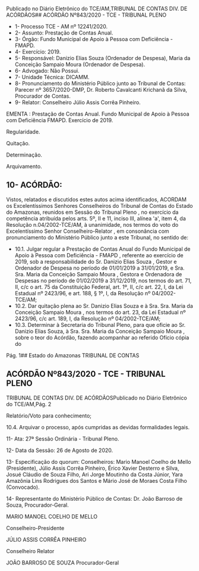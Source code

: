 Publicado  no  Diário  Eletrônico do TCE/AM,TRIBUNAL DE CONTAS DIV. DE ACÓRDÃOS## ACÓRDÃO Nº843/2020 - TCE - TRIBUNAL PLENO

- 1- Processo TCE - AM nº 12241/2020.
- 2- Assunto: Prestação de Contas Anual.
- 3- Órgão: Fundo Municipal de Apoio à Pessoa com Deficiência - FMAPD.
- 4- Exercício: 2019.
- 5- Responsável: Danizio  Elias  Souza  (Ordenador  de  Despesa),  Maria  da  Conceição Sampaio Moura (Ordenador de Despesa).
- 6- Advogado: Não Possui.
- 7- Unidade Técnica: DICAMM.
- 8- Pronunciamento  do  Ministério  Público  junto  ao  Tribunal  de  Contas: Parecer  nº 3657/2020-DMP, Dr. Roberto Cavalcanti Krichanã da Silva, Procurador de Contas.
- 9- Relator: Conselheiro Júlio Assis Corrêa Pinheiro.

EMENTA : Prestação de Contas Anual. Fundo Municipal  de  Apoio  à  Pessoa  com  Deficiência  FMAPD. Exercício de 2019.

Regularidade.

Quitação.

Determinação.

Arquivamento.

## 10-  ACÓRDÃO:

Vistos, relatados e discutidos estes autos acima identificados, ACORDAM os Excelentíssimos Senhores Conselheiros do Tribunal de Contas do Estado do Amazonas, reunidos em Sessão do Tribunal Pleno , no exercício da competência atribuída pelos arts. 5º, II e 11, inciso III, alínea 'a', item 4, da Resolução n.04/2002-TCE/AM, à unanimidade, nos termos do voto do Excelentíssimo Senhor Conselheiro-Relator , em consonância com pronunciamento do Ministério Público junto a este Tribunal, no sentido de:

- 10.1. Julgar  regular a  Prestação  de  Contas  Anual  do Fundo  Municipal  de Apoio à Pessoa com Deficiência - FMAPD ,   referente  ao  exercício  de 2019,  sob a  responsabilidade  do  Sr. Danizio  Elias  Souza , Gestor  e Ordenador  de  Despesa no  período  de  01/01/2019  a  31/01/2019,  e  Sra. Sra.  Maria  da  Conceição  Sampaio  Moura ,  Gestora  e  Ordenadora  de Despesas no período de 01/02/2019 a 31/12/2019, nos termos do art. 71, II,  c/c  o  art.  75  da  Constituição  Federal,  art.  1º,  II,  c/c  art.  22,  I,  da  Lei Estadual nº 2423/96, e art. 188, § 1º, I, da Resolução nº 04/2002-TCE/AM;
- 10.2. Dar quitação plena ao Sr. Danizio Elias Souza e à Sra. Sra. Maria da Conceição Sampaio Moura ,  nos  termos  do  art.  23,  da  Lei  Estadual  nº 2423/96, c/c art. 189, I, da Resolução nº 04/2002-TCE/AM;
- 10.3. Determinar à Secretaria do Tribunal Pleno, para que oficie ao Sr. Danizio Elias Souza, à Sra. Sra. Maria da Conceição Sampaio Moura ,  sobre o teor do  Acórdão,  fazendo  acompanhar  ao  referido  Ofício  cópia  do

Pág. 1## Estado do Amazonas TRIBUNAL DE CONTAS

## ACÓRDÃO Nº843/2020 - TCE - TRIBUNAL PLENO

TRIBUNAL DE CONTAS DIV. DE ACÓRDÃOSPublicado  no  Diário  Eletrônico do TCE/AM,Pág. 2

Relatório/Voto para conhecimento;

10.4. Arquivar o processo, após cumpridas as devidas formalidades legais.

11-  Ata: 27ª Sessão Ordinária - Tribunal Pleno.

12-  Data da Sessão: 26 de Agosto de 2020.

13-  Especificação do quorum: Conselheiros: Mario Manoel Coelho de Mello (Presidente), Júlio Assis Corrêa Pinheiro, Érico Xavier Desterro e Silva, Josué Cláudio de Souza Filho, Ari Jorge Moutinho da Costa Júnior, Yara Amazônia Lins Rodrigues dos Santos e Mário José de Moraes Costa Filho (Convocado).

14-  Representante  do  Ministério  Público  de  Contas: Dr. João  Barroso  de  Souza, Procurador-Geral.

MARIO MANOEL COELHO DE MELLO

Conselheiro-Presidente

JÚLIO ASSIS CORRÊA PINHEIRO

Conselheiro Relator

JOÃO BARROSO DE SOUZA Procurador-Geral